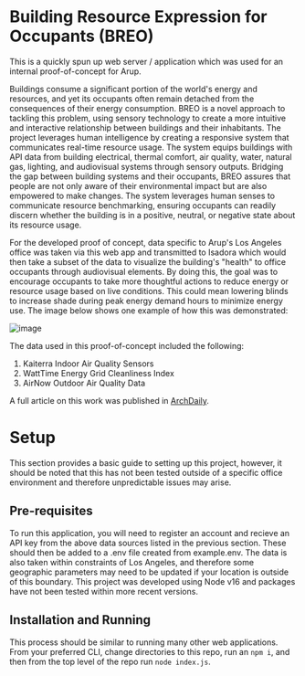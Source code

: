 # Building Resource Expression for Occupants (BREO)
This is a quickly spun up web server / application which was used for an internal proof-of-concept for Arup. 

Buildings consume a significant portion of the world's energy and resources, and yet its occupants often remain detached from the consequences of their energy consumption. BREO is a novel approach to tackling this problem, using sensory technology to create a more intuitive and interactive relationship between buildings and their inhabitants. The project leverages human intelligence by creating a responsive system that communicates real-time resource usage. The system equips buildings with API data from building electrical, thermal comfort, air quality, water, natural gas, lighting, and audiovisual systems through sensory outputs. Bridging the gap between building systems and their occupants, BREO assures that people are not only aware of their environmental impact but are also empowered to make changes. The system leverages human senses to communicate resource benchmarking, ensuring occupants can readily discern whether the building is in a positive, neutral, or negative state about its resource usage.

For the developed proof of concept, data specific to Arup's Los Angeles office was taken via this web app and transmitted to Isadora which would then take a subset of the data to visualize the building's "health" to office occupants through audiovisual elements. By doing this, the goal was to encourage occupants to take more thoughtful actions to reduce energy or resource usage based on live conditions. This could mean lowering blinds to increase shade during peak energy demand hours to minimize energy use. The image below shows one example of how this was demonstrated:

![image](https://github.com/user-attachments/assets/ce70385f-0b93-4946-b021-723e9d5c80de)

The data used in this proof-of-concept included the following:
1. Kaiterra Indoor Air Quality Sensors
2. WattTime Energy Grid Cleanliness Index
3. AirNow Outdoor Air Quality Data

A full article on this work was published in [ArchDaily](https://www.archdaily.com/1008979/creating-energy-efficient-buildings-the-role-of-human-interaction-and-sensory-technology).

# Setup
This section provides a basic guide to setting up this project, however, it should be noted that this has not been tested outside of a specific office environment and therefore unpredictable issues may arise.

## Pre-requisites
To run this application, you will need to register an account and recieve an API key from the above data sources listed in the previous section. These should then be added to a .env file created from example.env. The data is also taken within constraints of Los Angeles, and therefore some geographic parameters may need to be updated if your location is outside of this boundary. This project was developed using Node v16 and packages have not been tested within more recent versions.

## Installation and Running
This process should be similar to running many other web applications. From your preferred CLI, change directories to this repo, run an `npm i`, and then from the top level of the repo run `node index.js`.
